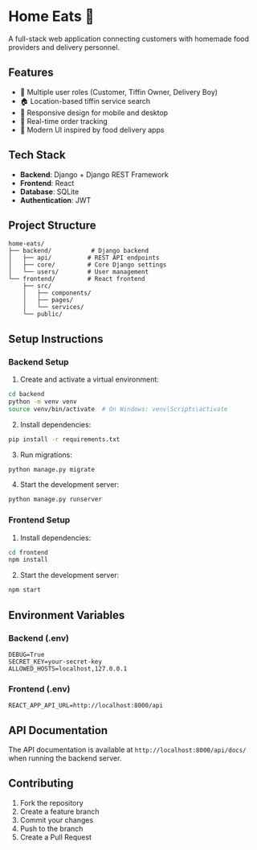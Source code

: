 # Home Eats 🍱

A full-stack web application connecting customers with homemade food providers and delivery personnel.

## Features

- 🔐 Multiple user roles (Customer, Tiffin Owner, Delivery Boy)
- 🏠 Location-based tiffin service search
- 📱 Responsive design for mobile and desktop
- 🔄 Real-time order tracking
- 🎨 Modern UI inspired by food delivery apps

## Tech Stack

- **Backend**: Django + Django REST Framework
- **Frontend**: React
- **Database**: SQLite
- **Authentication**: JWT

## Project Structure

```
home-eats/
├── backend/           # Django backend
│   ├── api/          # REST API endpoints
│   ├── core/         # Core Django settings
│   └── users/        # User management
└── frontend/         # React frontend
    ├── src/
    │   ├── components/
    │   ├── pages/
    │   └── services/
    └── public/
```

## Setup Instructions

### Backend Setup

1. Create and activate a virtual environment:
```bash
cd backend
python -m venv venv
source venv/bin/activate  # On Windows: venv\Scripts\activate
```

2. Install dependencies:
```bash
pip install -r requirements.txt
```

3. Run migrations:
```bash
python manage.py migrate
```

4. Start the development server:
```bash
python manage.py runserver
```

### Frontend Setup

1. Install dependencies:
```bash
cd frontend
npm install
```

2. Start the development server:
```bash
npm start
```

## Environment Variables

### Backend (.env)
```
DEBUG=True
SECRET_KEY=your-secret-key
ALLOWED_HOSTS=localhost,127.0.0.1
```

### Frontend (.env)
```
REACT_APP_API_URL=http://localhost:8000/api
```

## API Documentation

The API documentation is available at `http://localhost:8000/api/docs/` when running the backend server.

## Contributing

1. Fork the repository
2. Create a feature branch
3. Commit your changes
4. Push to the branch
5. Create a Pull Request 